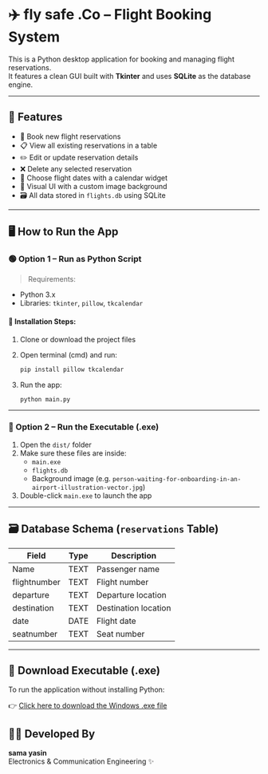 
# ✈️ fly safe .Co – Flight Booking System

This is a Python desktop application for booking and managing flight reservations.  
It features a clean GUI built with **Tkinter** and uses **SQLite** as the database engine.

---

## 📌 Features

- 🛫 Book new flight reservations
- 📋 View all existing reservations in a table
- ✏️ Edit or update reservation details
- ❌ Delete any selected reservation
- 📅 Choose flight dates with a calendar widget
- 🎨 Visual UI with a custom image background
- 🗃️ All data stored in `flights.db` using SQLite

---

## 🖥️ How to Run the App

### 🟢 Option 1 – Run as Python Script

> Requirements:
- Python 3.x
- Libraries: `tkinter`, `pillow`, `tkcalendar`

#### 🔧 Installation Steps:

1. Clone or download the project files
2. Open terminal (cmd) and run:
   ```bash
   pip install pillow tkcalendar
   ```

3. Run the app:
   ```bash
   python main.py
   ```

---

### 🔵 Option 2 – Run the Executable (.exe)

1. Open the `dist/` folder
2. Make sure these files are inside:
   - `main.exe`
   - `flights.db`
   - Background image (e.g. `person-waiting-for-onboarding-in-an-airport-illustration-vector.jpg`)
3. Double-click `main.exe` to launch the app

---

## 🗃️ Database Schema (`reservations` Table)

| Field         | Type    | Description            |
|---------------|---------|------------------------|
| Name          | TEXT    | Passenger name         |
| flightnumber  | TEXT    | Flight number          |
| departure     | TEXT    | Departure location     |
| destination   | TEXT    | Destination location   |
| date          | DATE    | Flight date            |
| seatnumber    | TEXT    | Seat number            |

---
## 🔽 Download Executable (.exe)

To run the application without installing Python:

👉 [Click here to download the Windows .exe file](https://drive.google.com/drive/folders/19kJHsz9uT8_jfjLMkV5wlX_YG452uO5O?usp=drive_link)
## 👩‍💻 Developed By

**sama yasin**  
Electronics & Communication Engineering ✨  
